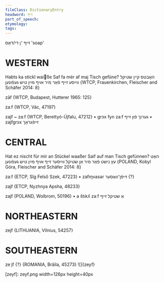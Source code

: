 ```yaml
---
fileClass: DictionaryEntry
headword: זייף
part_of_speech: 
etymology: 
tags: 
---
```

זייף
־ן
די/דאָס
'soap'

WESTERN
========

Habts ka stickl waiße Saf fa mér af maj Tisch gefüne? האָבטס קיין שטיקל ווײַסע זייף פֿאַר מיר אויף מײַן טיש געפֿונען {WTCP, Frauenkirchen, Fleischer and Schäfer 2014: 8}

zāf {WTCP, Budapest, Hutterer 1965: 125}

zaːf {WTCP, Vác, 47197}

zajf ~ zaːf {WTCP, Berettyó-Újfalu, 47212}
	•	grɔx fyn zaːf גערוך פֿון זייף
	•	zajfgrɔx זייפֿגראָך

CENTRAL
========

Hat ez nischt für mir an Stückel waaßer Saif auf man Tisch gefünnen? האָט עץ נישט פֿאַר מיר אַן שטיקל ווײַסער זייף אויף מײַן טיש געפֿונען {POLAND, Kobyl Góra, Fleischer and Schäfer 2014: 8}

zaːf {ETCP, Sîg Felső Szek, 47223}
	•	zafɱvasər זייפֿן־וואַסער {?}

zajf {ETCP, Nyzhnya Apsha, 48233}

zajf {POLAND, Wolbrom, 50196}
	•	a štɩkʎ zaːf אַ שטיקל זייף

NORTHEASTERN
==============

zejf {LITHUANIA, Vilnius, 54257}

SOUTHEASTERN
==============

zeˑjf {?} {ROMANIA, Brăila, 45273}
![]{zeyf}


[zeyf]: zeyf.png width=126px height=40px